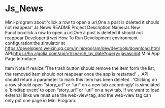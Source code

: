 # Js_News
Mini-program about 'click a row to open a url,One a post is deleted it should not reappear'
Js News
README
  Project Description
  Name:Js New
  Function:click a row to open a url,One a post is deleted it should not reappear
  Developer:ji wei 
How To Run
  Development environment configuration:the simulator at 
  https://developers.weixin.qq.com/miniprogram/dev/devtools/download.html
  API:https://hn.algolia.com/api/v1/search_by_date?query=javascript
Mini App Page Introduce


Item Note
  If realize  ‘The trash button should remove the item form the list, the removed item should not reappear once the app is restarted’ ，API should return a parameter to mark this item has been deleted .
  ‘Clicking on a row should open “story_url” or “url” on a new tab accordingly’ is simulated a ‘bindtap event’ to open “story_url” or “url” on a new tab, If we want to load external links we must use the web-view tag, and the web-view tag can only put one page in Mini Program. 
 
